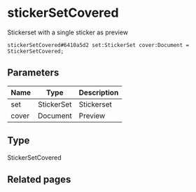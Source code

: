 # stickerSetCovered
Stickerset with a single sticker as preview

```
stickerSetCovered#6410a5d2 set:StickerSet cover:Document = StickerSetCovered;
```

## Parameters
| Name | Type | Description |
| ---- | :----: | ----------- |
| set | StickerSet | Stickerset |
| cover | Document | Preview |


## Type
StickerSetCovered

## Related pages
